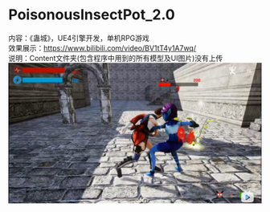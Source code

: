# PoisonousInsectPot_2.0
内容：《蛊城》，UE4引擎开发，单机RPG游戏  
效果展示：https://www.bilibili.com/video/BV1tT4y1A7wq/  
说明：Content文件夹(包含程序中用到的所有模型及UI图片)没有上传  
![Image text](https://github.com/LightBoatA/PoisonousInsectPot_2.0/blob/main/ScreenShot01.png)
